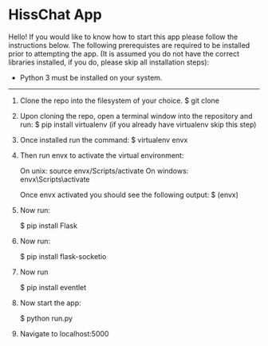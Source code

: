 # HissChat App


Hello! If you would like to know how to start this app please follow the instructions below.
The following prerequistes are required to be installed prior to attempting the app. 
(It is assumed you do not have the correct libraries installed, if you do, please skip all installation steps):

- Python 3 must be installed on your system.


------------------------------------------------------

1. Clone the repo into the filesystem of your choice.
	$ git clone <url>

2. Upon cloning the repo, open a terminal window into the repository and run:
	$ pip install virtualenv
	(if you already have virtualenv skip this step)

3. Once installed run the command:
	$ virtualenv envx

4. Then run envx to activate the virtual environment:

	On unix: source envx/Scripts/activate 
	On windows: envx\Scripts\activate

	Once envx activated you should see the following output: $ (envx) 

5. Now run:

 	$ pip install Flask

6. Now run:

	$ pip install flask-socketio

7. Now run

	$ pip install eventlet

8. Now start the app:

	$ python run.py

9. Navigate to localhost:5000